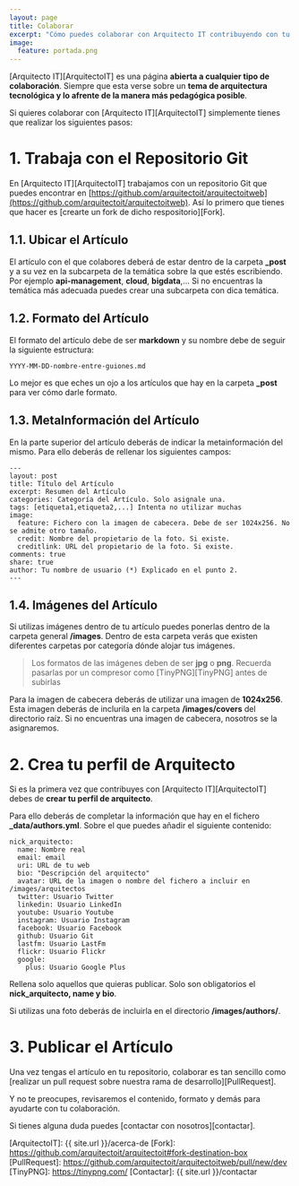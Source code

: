```yaml
---
layout: page
title: Colaborar
excerpt: "Cómo puedes colaborar con Arquitecto IT contribuyendo con tu contenido."
image:
  feature: portada.png
---
```


[Arquitecto IT][ArquitectoIT] es una página **abierta a cualquier tipo de colaboración**. Siempre que esta verse sobre un **tema de arquitectura tecnológica y lo afrente de la manera más pedagógica posible**.

Si quieres colaborar con [Arquitecto IT][ArquitectoIT] simplemente tienes que realizar los siguientes pasos:

# 1. Trabaja con el Repositorio Git
En [Arquitecto IT][ArquitectoIT] trabajamos con un repositorio Git que puedes encontrar en [https://github.com/arquitectoit/arquitectoitweb](https://github.com/arquitectoit/arquitectoitweb). Así lo primero que tienes que hacer es [crearte un fork de dicho respositorio][Fork].


## 1.1. Ubicar el Artículo
El artículo con el que colabores deberá de estar dentro de la carpeta **_post** y a su vez en la subcarpeta de la temática sobre la que estés escribiendo. Por ejemplo **api-management**, **cloud**, **bigdata**,... Si no encuentras la temática más adecuada puedes crear una subcarpeta con dica temática.

## 1.2. Formato del Artículo
El formato del artículo debe de ser **markdown** y su nombre debe de seguir la siguiente estructura:

~~~
YYYY-MM-DD-nombre-entre-guiones.md
~~~

Lo mejor es que eches un ojo a los artículos que hay en la carpeta **_post** para ver cómo darle formato.

## 1.3. MetaInformación del Artículo
En la parte superior del artículo deberás de indicar la metainformación del mismo. Para ello deberás de rellenar los siguientes campos:

~~~
---
layout: post
title: Título del Artículo
excerpt: Resumen del Artículo
categories: Categoría del Artículo. Solo asignale una.
tags: [etiqueta1,etiqueta2,...] Intenta no utilizar muchas
image:
  feature: Fichero con la imagen de cabecera. Debe de ser 1024x256. No se admite otro tamaño.
  credit: Nombre del propietario de la foto. Si existe.
  creditlink: URL del propietario de la foto. Si existe.
comments: true
share: true
author: Tu nombre de usuario (*) Explicado en el punto 2.
---
~~~

## 1.4. Imágenes del Artículo
Si utilizas imágenes dentro de tu artículo puedes ponerlas dentro de la carpeta general **/images**. Dentro de esta carpeta verás que existen diferentes carpetas por categoría dónde alojar tus imágenes.

> Los formatos de las imágenes deben de ser **jpg** o **png**. Recuerda pasarlas por un compresor como [TinyPNG][TinyPNG] antes de subirlas

Para la imagen de cabecera deberás de utilizar una imagen de **1024x256**. Esta imagen deberás de inclurila en la carpeta **/images/covers** del directorio raíz. Si no encuentras una imagen de cabecera, nosotros se la asignaremos.

# 2. Crea tu perfil de Arquitecto
Si es la primera vez que contribuyes con [Arquitecto IT][ArquitectoIT] debes de **crear tu perfil de arquitecto**.

Para ello deberás de completar la información que hay en el fichero **_data/authors.yml**. Sobre el que puedes añadir el siguiente contenido:

~~~
nick_arquitecto:
  name: Nombre real
  email: email
  uri: URL de tu web
  bio: "Descripción del arquitecto"
  avatar: URL de la imagen o nombre del fichero a incluir en /images/arquitectos
  twitter: Usuario Twitter
  linkedin: Usuario LinkedIn
  youtube: Usuario Youtube
  instagram: Usuario Instagram
  facebook: Usuario Facebook
  github: Usuario Git
  lastfm: Usuario LastFm
  flickr: Usuario Flickr
  google:
    plus: Usuario Google Plus
~~~

Rellena solo aquellos que quieras publicar. Solo son obligatorios el **nick_arquitecto, name y bio**.

Si utilizas una foto deberás de incluirla en el directorio **/images/authors/**.

# 3. Publicar el Artículo
Una vez tengas el artículo en tu repositorio, colaborar es tan sencillo como [realizar un pull request sobre nuestra rama de desarrollo][PullRequest].

Y no te preocupes, revisaremos el contenido, formato y demás para ayudarte con tu colaboración.

Si tienes alguna duda puedes [contactar con nosotros][contactar].

[ArquitectoIT]: {{ site.url }}/acerca-de
[Fork]: https://github.com/arquitectoit/arquitectoit#fork-destination-box
[PullRequest]: https://github.com/arquitectoit/arquitectoitweb/pull/new/dev
[TinyPNG]: https://tinypng.com/
[Contactar]: {{ site.url }}/contactar
